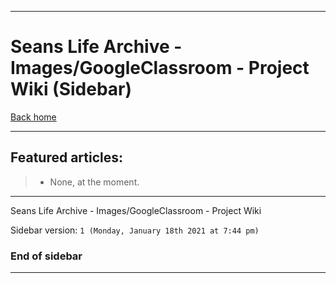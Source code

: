 
***

# Seans Life Archive - Images/GoogleClassroom - Project Wiki (Sidebar)

[Back home](https://github.com/seanpm2001/SeansLifeArchive_Images_GoogleClassroom/wiki/)

***

## Featured articles:

> * None, at the moment.

***

Seans Life Archive - Images/GoogleClassroom - Project Wiki

Sidebar version: `1 (Monday, January 18th 2021 at 7:44 pm)`

### End of sidebar

***
